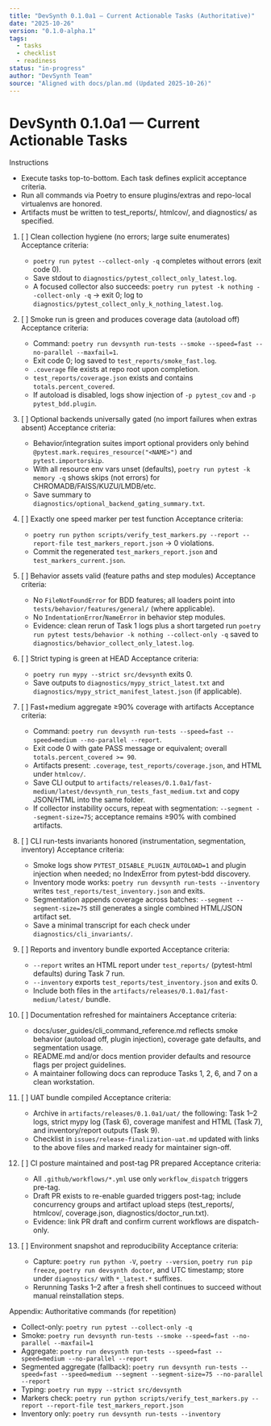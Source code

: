 ```yaml
---
title: "DevSynth 0.1.0a1 — Current Actionable Tasks (Authoritative)"
date: "2025-10-26"
version: "0.1.0-alpha.1"
tags:
  - tasks
  - checklist
  - readiness
status: "in-progress"
author: "DevSynth Team"
source: "Aligned with docs/plan.md (Updated 2025-10-26)"
---
```


# DevSynth 0.1.0a1 — Current Actionable Tasks

Instructions
- Execute tasks top-to-bottom. Each task defines explicit acceptance criteria.
- Run all commands via Poetry to ensure plugins/extras and repo-local virtualenvs are honored.
- Artifacts must be written to test_reports/, htmlcov/, and diagnostics/ as specified.

1. [ ] Clean collection hygiene (no errors; large suite enumerates)
   Acceptance criteria:
   - `poetry run pytest --collect-only -q` completes without errors (exit code 0).
   - Save stdout to `diagnostics/pytest_collect_only_latest.log`.
   - A focused collector also succeeds: `poetry run pytest -k nothing --collect-only -q` → exit 0; log to `diagnostics/pytest_collect_only_k_nothing_latest.log`.

2. [ ] Smoke run is green and produces coverage data (autoload off)
   Acceptance criteria:
   - Command: `poetry run devsynth run-tests --smoke --speed=fast --no-parallel --maxfail=1`.
   - Exit code 0; log saved to `test_reports/smoke_fast.log`.
   - `.coverage` file exists at repo root upon completion.
   - `test_reports/coverage.json` exists and contains `totals.percent_covered`.
   - If autoload is disabled, logs show injection of `-p pytest_cov` and `-p pytest_bdd.plugin`.

3. [ ] Optional backends universally gated (no import failures when extras absent)
   Acceptance criteria:
   - Behavior/integration suites import optional providers only behind `@pytest.mark.requires_resource("<NAME>")` and `pytest.importorskip`.
   - With all resource env vars unset (defaults), `poetry run pytest -k memory -q` shows skips (not errors) for CHROMADB/FAISS/KUZU/LMDB/etc.
   - Save summary to `diagnostics/optional_backend_gating_summary.txt`.

4. [ ] Exactly one speed marker per test function
   Acceptance criteria:
   - `poetry run python scripts/verify_test_markers.py --report --report-file test_markers_report.json` → 0 violations.
   - Commit the regenerated `test_markers_report.json` and `test_markers_current.json`.

5. [ ] Behavior assets valid (feature paths and step modules)
   Acceptance criteria:
   - No `FileNotFoundError` for BDD features; all loaders point into `tests/behavior/features/general/` (where applicable).
   - No `IndentationError`/`NameError` in behavior step modules.
   - Evidence: clean rerun of Task 1 logs plus a short targeted run `poetry run pytest tests/behavior -k nothing --collect-only -q` saved to `diagnostics/behavior_collect_only_latest.log`.

6. [ ] Strict typing is green at HEAD
   Acceptance criteria:
   - `poetry run mypy --strict src/devsynth` exits 0.
   - Save outputs to `diagnostics/mypy_strict_latest.txt` and `diagnostics/mypy_strict_manifest_latest.json` (if applicable).

7. [ ] Fast+medium aggregate ≥90% coverage with artifacts
   Acceptance criteria:
   - Command: `poetry run devsynth run-tests --speed=fast --speed=medium --no-parallel --report`.
   - Exit code 0 with gate PASS message or equivalent; overall `totals.percent_covered >= 90`.
   - Artifacts present: `.coverage`, `test_reports/coverage.json`, and HTML under `htmlcov/`.
   - Save CLI output to `artifacts/releases/0.1.0a1/fast-medium/latest/devsynth_run_tests_fast_medium.txt` and copy JSON/HTML into the same folder.
   - If collector instability occurs, repeat with segmentation: `--segment --segment-size=75`; acceptance remains ≥90% with combined artifacts.

8. [ ] CLI run-tests invariants honored (instrumentation, segmentation, inventory)
   Acceptance criteria:
   - Smoke logs show `PYTEST_DISABLE_PLUGIN_AUTOLOAD=1` and plugin injection when needed; no IndexError from pytest-bdd discovery.
   - Inventory mode works: `poetry run devsynth run-tests --inventory` writes `test_reports/test_inventory.json` and exits.
   - Segmentation appends coverage across batches: `--segment --segment-size=75` still generates a single combined HTML/JSON artifact set.
   - Save a minimal transcript for each check under `diagnostics/cli_invariants/`.

9. [ ] Reports and inventory bundle exported
   Acceptance criteria:
   - `--report` writes an HTML report under `test_reports/` (pytest-html defaults) during Task 7 run.
   - `--inventory` exports `test_reports/test_inventory.json` and exits 0.
   - Include both files in the `artifacts/releases/0.1.0a1/fast-medium/latest/` bundle.

10. [ ] Documentation refreshed for maintainers
    Acceptance criteria:
    - docs/user_guides/cli_command_reference.md reflects smoke behavior (autoload off, plugin injection), coverage gate defaults, and segmentation usage.
    - README.md and/or docs mention provider defaults and resource flags per project guidelines.
    - A maintainer following docs can reproduce Tasks 1, 2, 6, and 7 on a clean workstation.

11. [ ] UAT bundle compiled
    Acceptance criteria:
    - Archive in `artifacts/releases/0.1.0a1/uat/` the following: Task 1–2 logs, strict mypy log (Task 6), coverage manifest and HTML (Task 7), and inventory/report outputs (Task 9).
    - Checklist in `issues/release-finalization-uat.md` updated with links to the above files and marked ready for maintainer sign-off.

12. [ ] CI posture maintained and post-tag PR prepared
    Acceptance criteria:
    - All `.github/workflows/*.yml` use only `workflow_dispatch` triggers pre-tag.
    - Draft PR exists to re-enable guarded triggers post-tag; include concurrency groups and artifact upload steps (test_reports/, htmlcov/, coverage.json, diagnostics/doctor_run.txt).
    - Evidence: link PR draft and confirm current workflows are dispatch-only.

13. [ ] Environment snapshot and reproducibility
    Acceptance criteria:
    - Capture: `poetry run python -V`, `poetry --version`, `poetry run pip freeze`, `poetry run devsynth doctor`, and UTC timestamp; store under `diagnostics/` with `*_latest.*` suffixes.
    - Rerunning Tasks 1–2 after a fresh shell continues to succeed without manual reinstallation steps.

Appendix: Authoritative commands (for repetition)
- Collect-only: `poetry run pytest --collect-only -q`
- Smoke: `poetry run devsynth run-tests --smoke --speed=fast --no-parallel --maxfail=1`
- Aggregate: `poetry run devsynth run-tests --speed=fast --speed=medium --no-parallel --report`
- Segmented aggregate (fallback): `poetry run devsynth run-tests --speed=fast --speed=medium --segment --segment-size=75 --no-parallel --report`
- Typing: `poetry run mypy --strict src/devsynth`
- Markers check: `poetry run python scripts/verify_test_markers.py --report --report-file test_markers_report.json`
- Inventory only: `poetry run devsynth run-tests --inventory`
